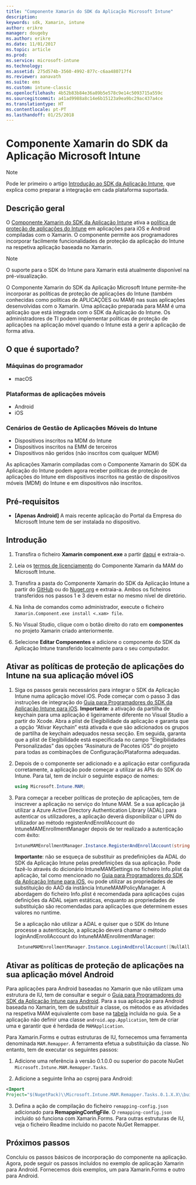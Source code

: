 ```yaml
---
title: "Componente Xamarin do SDK da Aplicação Microsoft Intune"
description: 
keywords: sdk, Xamarin, intune
author: erikre
manager: dougeby
ms.author: erikre
ms.date: 11/01/2017
ms.topic: article
ms.prod: 
ms.service: microsoft-intune
ms.technology: 
ms.assetid: 275d574b-3560-4992-877c-c6aa480717f4
ms.reviewer: aanavath
ms.suite: ems
ms.custom: intune-classic
ms.openlocfilehash: 4b52b83b84e36a89b5e578c9e14c5093715a559c
ms.sourcegitcommit: a41ad9988a8c14e6b15123a9ea9bc29ac437a4ce
ms.translationtype: HT
ms.contentlocale: pt-PT
ms.lasthandoff: 01/25/2018
---
```

# <a name="microsoft-intune-app-sdk-xamarin-component"></a>Componente Xamarin do SDK da Aplicação Microsoft Intune

> [!NOTE]
> Pode ler primeiro o artigo [Introdução ao SDK da Aplicação Intune](app-sdk-get-started.md), que explica como preparar a integração em cada plataforma suportada.



## <a name="overview"></a>Descrição geral
O [Componente Xamarin do SDK da Aplicação Intune](https://github.com/msintuneappsdk/intune-app-sdk-xamarin) ativa a [política de proteção de aplicações do Intune](/intune-classic/deploy-use/protect-app-data-using-mobile-app-management-policies-with-microsoft-intune) em aplicações para iOS e Android compiladas com o Xamarin. O componente permite aos programadores incorporar facilmente funcionalidades de proteção da aplicação do Intune na respetiva aplicação baseada no Xamarin.

> [!NOTE]
> O suporte para o SDK do Intune para Xamarin está atualmente disponível na pré-visualização. 

O Componente Xamarin do SDK da Aplicação Microsoft Intune permite-lhe incorporar as políticas de proteção de aplicações do Intune (também conhecidas como políticas de APLICAÇÕES ou MAM) nas suas aplicações desenvolvidas com o Xamarin. Uma aplicação preparada para MAM é uma aplicação que está integrada com o SDK da Aplicação do Intune. Os administradores de TI podem implementar políticas de proteção de aplicações na aplicação móvel quando o Intune está a gerir a aplicação de forma ativa.

## <a name="whats-supported"></a>O que é suportado?

### <a name="developer-machines"></a>Máquinas do programador
* macOS


### <a name="mobile-app-platforms"></a>Plataformas de aplicações móveis
* Android
* iOS


### <a name="intune-mobile-application-management-scenarios"></a>Cenários de Gestão de Aplicações Móveis do Intune

* Dispositivos inscritos na MDM do Intune
* Dispositivos inscritos na EMM de terceiros
* Dispositivos não geridos (não inscritos com qualquer MDM)

As aplicações Xamarin compiladas com o Componente Xamarin do SDK da Aplicação do Intune podem agora receber políticas de proteção de aplicações do Intune em dispositivos inscritos na gestão de dispositivos móveis (MDM) do Intune e em dispositivos não inscritos.

## <a name="prerequisites"></a>Pré-requisitos

* **[Apenas Android]** A mais recente aplicação do Portal da Empresa do Microsoft Intune tem de ser instalada no dispositivo.

## <a name="get-started"></a>Introdução

1.  Transfira o ficheiro **Xamarin component.exe** a partir [daqui](https://components.xamarin.com/submit/xpkg) e extraia-o.

2. Leia os [termos de licenciamento](https://components.xamarin.com/license/microsoft.intune.mam) do Componente Xamarin da MAM do Microsoft Intune.

3.  Transfira a pasta do Componente Xamarin do SDK da Aplicação Intune a partir do [GitHub](https://github.com/msintuneappsdk/intune-app-sdk-xamarin) ou do [Nuget.org](https://www.nuget.org/profiles/msintuneappsdk) e extraia-a. Ambos os ficheiros transferidos nos passos 1 e 3 devem estar no mesmo nível de diretório.

4.  Na linha de comandos como administrador, execute o ficheiro `Xamarin.Component.exe install <.xam> file`.

5.  No Visual Studio, clique com o botão direito do rato em **componentes** no projeto Xamarin criado anteriormente.

6.  Selecione **Editar Componentes** e adicione o componente do SDK da Aplicação Intune transferido localmente para o seu computador.



## <a name="enabling-intune-app-protection-polices-in-your-ios-mobile-app"></a>Ativar as políticas de proteção de aplicações do Intune na sua aplicação móvel iOS
1.  Siga os passos gerais necessários para integrar o SDK da Aplicação Intune numa aplicação móvel iOS. Pode começar com o passo 3 das instruções de integração do [Guia para Programadores do SDK da Aplicação Intune para iOS](app-sdk-ios.md#build-the-sdk-into-your-mobile-app).
    **Importante**: a ativação da partilha de keychain para uma aplicação é ligeiramente diferente no Visual Studio a partir do Xcode. Abra a plist de Elegibilidade da aplicação e garanta que a opção “Ativar Keychain” está ativada e que são adicionados os grupos de partilha de keychain adequados nessa secção. Em seguida, garanta que a plist de Elegibilidade está especificada no campo “Elegibilidades Personalizadas” das opções “Assinatura de Pacotes iOS” do projeto para todas as combinações de Configuração/Plataforma adequadas.
2.  Depois de o componente ser adicionado e a aplicação estar configurada corretamente, a aplicação pode começar a utilizar as APIs do SDK do Intune. Para tal, tem de incluir o seguinte espaço de nomes:

      ```csharp
      using Microsoft.Intune.MAM;
      ```
3.    Para começar a receber políticas de proteção de aplicações, tem de inscrever a aplicação no serviço do Intune MAM. Se a sua aplicação já utilizar a Azure Active Directory Authentication Library (ADAL) para autenticar os utilizadores, a aplicação deverá disponibilizar o UPN do utilizador ao método registerAndEnrollAccount do IntuneMAMEnrollmentManager depois de ter realizado a autenticação com êxito:
      ```csharp
      IntuneMAMEnrollmentManager.Instance.RegisterAndEnrollAccount(string identity);
      ```
      **Importante**: não se esqueça de substituir as predefinições da ADAL do SDK da Aplicação Intune pelas predefinições da sua aplicação. Pode fazê-lo através do dicionário IntuneMAMSettings no ficheiro Info.plist da aplicação, tal como mencionado no [Guia para Programadores do SDK da Aplicação Intune para iOS](app-sdk-ios.md#configure-settings-for-the-intune-app-sdk), ou pode utilizar as propriedades de substituição do AAD da instância IntuneMAMPolicyManager. A abordagem do ficheiro Info.plist é recomendada para aplicações cujas definições da ADAL sejam estáticas, enquanto as propriedades de substituição são recomendadas para aplicações que determinem esses valores no runtime. 
      
      Se a aplicação não utilizar a ADAL e quiser que o SDK do Intune processe a autenticação, a aplicação deverá chamar o método loginAndEnrollAccount do IntuneMAMEnrollmentManager:
      ```csharp
       IntuneMAMEnrollmentManager.Instance.LoginAndEnrollAccount([NullAllowed] string identity);
      ```

## <a name="enabling-app-protection-policies-in-your-android-mobile-app"></a>Ativar as políticas de proteção de aplicações na sua aplicação móvel Android
Para aplicações para Android baseadas no Xamarin que não utilizam uma estrutura de IU, tem de consultar e seguir o [Guia para Programadores do SDK da Aplicação Intune para Android](app-sdk-android.md). Para a sua aplicação para Android baseada no Xamarin, tem de substituir a classe, os métodos e as atividades na respetiva MAM equivalente com base na [tabela](app-sdk-android.md#replace-classes-methods-and-activities-with-their-mam-equivalent) incluída no guia. Se a aplicação não definir uma classe `android.app.Application`, tem de criar uma e garantir que é herdada de `MAMApplication`.

Para Xamarin.Forms e outras estruturas de IU, fornecemos uma ferramenta denominada `MAM.Remapper`. A ferramenta efetua a substituição da classe. No entanto, tem de executar os seguintes passos:

1.  Adicione uma referência à versão 0.1.0.0 ou superior do pacote NuGet `Microsoft.Intune.MAM.Remapper.Tasks`.

2.  Adicione a seguinte linha ao csproj para Android:
  ```xml
  <Import
  Project="$(NugetPack)\\Microsoft.Intune.MAM.Remapper.Tasks.0.1.X.X\\build\\MonoAndroid10\\Microsoft.Intune.MAM.Remapper.targets" />
  ```

3.  Defina a ação de compilação do ficheiro `remapping-config.json` adicionado para **RemappingConfigFile**. O `remapping-config.json` incluído só funciona com Xamarin.Forms. Para outras estruturas de IU, veja o ficheiro Readme incluído no pacote NuGet Remapper.

## <a name="next-steps"></a>Próximos passos

Concluiu os passos básicos de incorporação do componente na aplicação. Agora, pode seguir os passos incluídos no exemplo de aplicação Xamarin para Android. Fornecemos dois exemplos, um para Xamarin.Forms e outro para Android.
